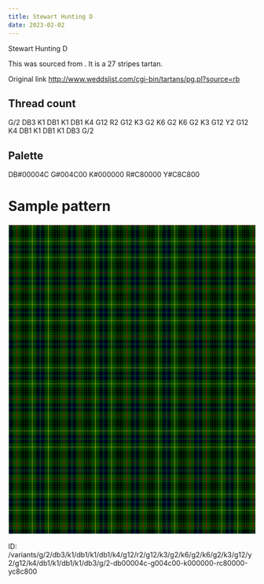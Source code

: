 ```yaml
---
title: Stewart Hunting D
date: 2023-02-02
---
```

Stewart Hunting D

This was sourced from <no value>.  It is a 27 stripes tartan.

Original link http://www.weddslist.com/cgi-bin/tartans/pg.pl?source=rb

## Thread count
G/2 DB3 K1 DB1 K1 DB1 K4 G12 R2 G12 K3 G2 K6 G2 K6 G2 K3 G12 Y2 G12 K4 DB1 K1 DB1 K1 DB3 G/2

## Palette
DB#00004C G#004C00 K#000000 R#C80000 Y#C8C800

# Sample pattern

![Tartan detail](tartan.png "G/2 DB3 K1 DB1 K1 DB1 K4 G12 R2 G12 K3 G2 K6 G2 K6 G2 K3 G12 Y2 G12 K4 DB1 K1 DB1 K1 DB3 G/2 tartan")

ID: /variants/g/2/db3/k1/db1/k1/db1/k4/g12/r2/g12/k3/g2/k6/g2/k6/g2/k3/g12/y2/g12/k4/db1/k1/db1/k1/db3/g/2-db00004c-g004c00-k000000-rc80000-yc8c800